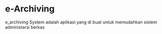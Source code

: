 # e-Archiving
e_archiving System adalah aplikasi yang di buat untuk memudahkan sistem administarsi berkas 
